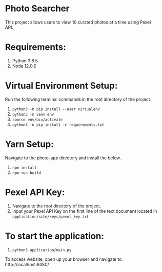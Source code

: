# Photo Searcher
This project allows users to view 10 curated photos at a time using Pexel API.

# Requirements:
1. Python 3.8.5
2. Node 12.0.0

# Virtual Environment Setup:
Run the following terminal commands in the root directory of the project.
1. `python3 -m pip install --user virtualenv`
2. `python3 -m venv env`
3. `source env/bin/activate`
4. `python3 -m pip install -r requirements.txt`

# Yarn Setup:
Navigate to the photo-app directory and install the below.
1. `npm install`
2. `npm run build`

# Pexel API Key:
1. Navigate to the root directory of the project.
2. Input your Pexel API Key on the first line of the text document located in `application/site/keys/pexel_key.txt`

# To start the application:
1. `python3 application/main.py`

To access website, open up your browser and navigate to: http://localhost:8080/
